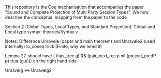 This repository is the Coq mechanisation that accompanies the paper "Sound and Complete Projection of Multi Party Session Types". 
We now describe the conceptual mapping from the paper to the code 

Section 2 (Global Types, Local Types, and Standard Projection):
Global and Local type syntax: theories/Syntax.v


Notes:
Difference Unravele (paper and main theorem) and Unravele2 (used internally)
to_coseq trick (Finite, why we need it)

Lemma 27, should have ( (has_tree g) && (pair_next_rec p nil (project_predP p) true (g,e))) on the right hand side

Unravelg <-> Unravelg2